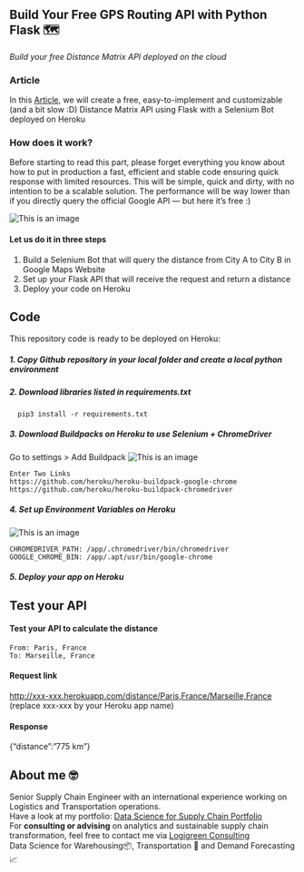 ## Build Your Free GPS Routing API with Python Flask 🗺️
*Build your free Distance Matrix API deployed on the cloud*

### Article
In this [Article](https://www.samirsaci.com/build-a-shipment-tracking-tool-using-a-telegram-bot/), we will create a free, easy-to-implement and customizable (and a bit slow :D) Distance Matrix API using Flask with a Selenium Bot deployed on Heroku

### How does it work?
Before starting to read this part, please forget everything you know about how to put in production a fast, efficient and stable code ensuring quick response with limited resources.
This will be simple, quick and dirty, with no intention to be a scalable solution. The performance will be way lower than if you directly query the official Google API — but here it’s free :)

![This is an image](https://miro.medium.com/max/875/1*YqhaaI7ZuXfgAiGuuy166A.png)

#### Let us do it in three steps
1. Build a Selenium Bot that will query the distance from City A to City B in Google Maps Website
2. Set up your Flask API that will receive the request and return a distance
3. Deploy your code on Heroku


## Code
This repository code is ready to be deployed on Heroku:
##### 1. Copy Github repository in your local folder and create a local python environment
##### 2. Download libraries listed in requirements.txt
```
  pip3 install -r requirements.txt
```
##### 3. Download Buildpacks on Heroku to use Selenium + ChromeDriver
Go to settings > Add Buildpack
![This is an image](https://miro.medium.com/max/875/1*mDsg_6F14SKeeds0kdHlwg.png)
```
Enter Two Links
https://github.com/heroku/heroku-buildpack-google-chrome
https://github.com/heroku/heroku-buildpack-chromedriver
```
##### 4. Set up Environment Variables on Heroku
![This is an image](https://miro.medium.com/max/875/1*2ENP1_ndBVoaSamUXUtVxw.png)
```
CHROMEDRIVER_PATH: /app/.chromedriver/bin/chromedriver
GOOGLE_CHROME_BIN: /app/.apt/usr/bin/google-chrome
```
##### 5. Deploy your app on Heroku


## Test your API
#### Test your API to calculate the distance
```
From: Paris, France
To: Marseille, France
```

#### Request link
http://xxx-xxx.herokuapp.com/distance/Paris,France/Marseille,France
(replace xxx-xxx by your Heroku app name)

#### Response
{“distance”:”775 km”}

## About me 🤓
Senior Supply Chain Engineer with an international experience working on Logistics and Transportation operations. \
Have a look at my portfolio: [Data Science for Supply Chain Portfolio](https://samirsaci.com) \
For **consulting or advising** on analytics and sustainable supply chain transformation, feel free to contact me via [Logigreen Consulting](https://www.logi-green.com/) \
Data Science for Warehousing📦, Transportation 🚚 and Demand Forecasting 📈 
